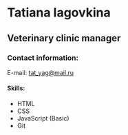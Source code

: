 # Tatiana Iagovkina
## Veterinary clinic manager
### Contact information:
E-mail: tat_yag@mail.ru
#### Skills:
* HTML
* CSS
* JavaScript (Basic)
* Git